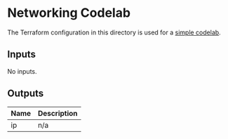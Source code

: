 # Networking Codelab

The Terraform configuration in this directory is used for a [simple codelab](https://codelabs.developers.google.com/codelabs/hashicorp-terraform-networking/index.html#0).

<!-- BEGINNING OF PRE-COMMIT-TERRAFORM DOCS HOOK -->
## Inputs

No inputs.

## Outputs

| Name | Description |
|------|-------------|
| ip | n/a |

<!-- END OF PRE-COMMIT-TERRAFORM DOCS HOOK -->

